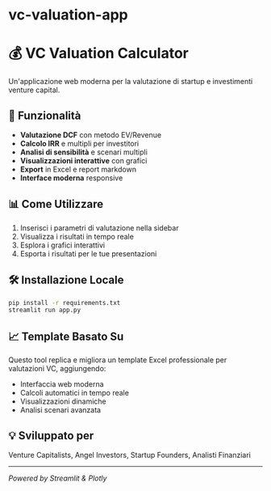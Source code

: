 # vc-valuation-app

# 💰 VC Valuation Calculator

Un'applicazione web moderna per la valutazione di startup e investimenti venture capital.

## 🚀 Funzionalità

- **Valutazione DCF** con metodo EV/Revenue
- **Calcolo IRR** e multipli per investitori
- **Analisi di sensibilità** e scenari multipli
- **Visualizzazioni interattive** con grafici
- **Export** in Excel e report markdown
- **Interface moderna** responsive

## 📊 Come Utilizzare

1. Inserisci i parametri di valutazione nella sidebar
2. Visualizza i risultati in tempo reale
3. Esplora i grafici interattivi
4. Esporta i risultati per le tue presentazioni

## 🛠 Installazione Locale

```bash
pip install -r requirements.txt
streamlit run app.py
```

## 📈 Template Basato Su

Questo tool replica e migliora un template Excel professionale per valutazioni VC, aggiungendo:
- Interfaccia web moderna
- Calcoli automatici in tempo reale
- Visualizzazioni dinamiche
- Analisi scenari avanzata

## 💡 Sviluppato per

Venture Capitalists, Angel Investors, Startup Founders, Analisti Finanziari

---
*Powered by Streamlit & Plotly*
